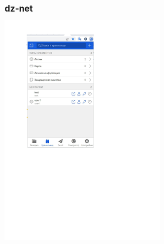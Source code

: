 # dz-net

![Текстовое описание изображения](https://github.com/d-dev23/dz-net/blob/main/%D1%81%D0%B5%D1%82%D0%B83_page-0001.jpg)


